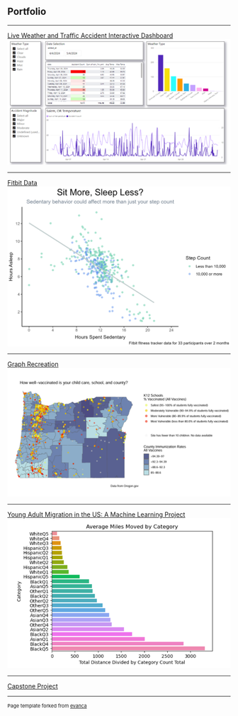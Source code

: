 ## Portfolio

---



[Live Weather and Traffic Accident Interactive Dashboard](/pdf/Data_Engineering_Final_Project.pdf)
<img src="images/PowerBI Dashboard.png?raw=true"/>

---
[Fitbit Data](/pdf/FitBit_Presentation.pdf)
<img src="images/Sedentary Activity and Sleep.jpg?raw=true"/>

---
[Graph Recreation](/Graph_recreation_markdown.html)
<img src="images/Graph Recreation.png?raw=true"/>

---
[Young Adult Migration in the US: A Machine Learning Project](/ML_Final_Presentation.pdf)
<img src="images/EDA NEW.png?raw=true"/>

---

[Capstone Project](/Capstone_Project)



---
<p style="font-size:11px">Page template forked from <a href="https://github.com/evanca/quick-portfolio">evanca</a></p>
<!-- Remove above link if you don't want to attibute -->
